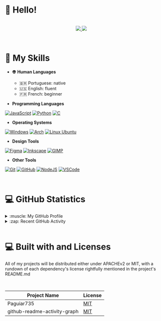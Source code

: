# :wave: Hello!


<p align="center">

<br>

<a href="#">
    <img src="https://readme-typing-svg.herokuapp.com?&font=IBM+Plex+Sans&color=2336BCF7&size=20&center=true&lines=I'm+a+JavaScript+enthusiast;I'm+a+future+Software+Engineer;I'm+Pedro+Aguiar+%3A%29" />
</a>

<a href="#">
    <img src="https://img.shields.io/badge/LinkedIn-2797CF?style=for-the-badge&logo=linkedin&logoColor=black)](https://paguiar.link/linkedin" />
</a>

</p>


<br>


# :briefcase: My Skills

* :alien: **Human Languages**
    - :brazil: Portuguese: native
    - :us: English: fluent
    - :fr: French: beginner

* **Programming Languages**

[![JavaScript](https://img.shields.io/badge/JavaScript-FCDC00?style=for-the-badge&logo=javascript&logoColor=black)](#)
[![Python](https://img.shields.io/badge/Python-3776AB?style=for-the-badge&logo=python&logoColor=white)](#)
[![C](https://img.shields.io/badge/C-838382?style=for-the-badge&logo=C&logoColor=white)](#)

* **Operating Systems**

[![Windows](https://img.shields.io/badge/Windows-3B50D9?style=for-the-badge&logo=Windows&logoColor=black)](#)
[![Arch](https://img.shields.io/badge/Arch%20Linux-0B2541?style=for-the-badge&logo=arch-linux&logoColor=white)](#)
[![Linux Ubuntu](https://img.shields.io/badge/Ubuntu%20Linux-E6531E?style=for-the-badge&logo=Ubuntu&logoColor=black)](#)

* **Design Tools**

[![Figma](https://img.shields.io/badge/Figma-731fde?style=for-the-badge&logo=figma&logoColor=white)](#)
[![Inkscape](https://img.shields.io/badge/Inkscape-191f2e?style=for-the-badge&logo=Inkscape&logoColor=white)](#)
[![GIMP](https://img.shields.io/badge/GIMP-454442?style=for-the-badge&logo=Gimp&logoColor=white)](#)

* **Other Tools**

[![Git](https://img.shields.io/badge/Git-E44C30.svg?&style=for-the-badge&logo=git&logoColor=white&Color=c95410)](#)
[![GitHub](https://img.shields.io/badge/GitHub-23121011.svg?&style=for-the-badge&logo=github&logoColor=white&color=283238)](#)
[![NodeJS](https://img.shields.io/badge/Node.js-339933?style=for-the-badge&logo=nodedotjs&logoColor=white)](#)
[![VSCode](https://img.shields.io/badge/VSCode-0060A0?style=for-the-badge&logo=VisualStudioCode&logoColor=white)](#)


<br>


# :computer: GitHub Statistics

<details>
	<summary> :muscle: My GitHub Profile</summary>
	<p align="center">

<a href="#"><img alt="Pedro's Github Stats" src="https://github-readme-stats.vercel.app/api?username=Paguiar735&show_icons=true&count_private=true&theme=algolia" height="192px"/></a>
<a href="#"><img alt="Pedro's most used Programming Languages" src="https://github-readme-stats.vercel.app/api/top-langs?username=Paguiar735&show_icons=true&locale=en&layout=compact&theme=algolia" alt="aastha12" height="192px"/></a>

</p>   
</details>

<details>
	<summary> :zap: Recent GitHub Activity </summary>
    <p align="center">

<a href="#"><img alt="Pedro Aguiar's Activity Graph" src="https://activity-graph.herokuapp.com/graph?username=Paguiar735&custom_title=Pedro+Aguiar's%20Contribution%20Graph&theme=react-dark" /></a>

</p>
</details>


<br>


# :computer:  Built with and Licenses

All of my projects will be distributed either under APACHEv2 or MIT, with a rundown of each dependency's license rightfully mentioned in the project's README.md

<br>

| Project Name | License |
| --- | --- |
| Paguiar735 | [MIT](./LICENSES/Paguiar735) |
| github-readme-activity-graph | [MIT](./LICENSES/github-readme-activity-graph) |